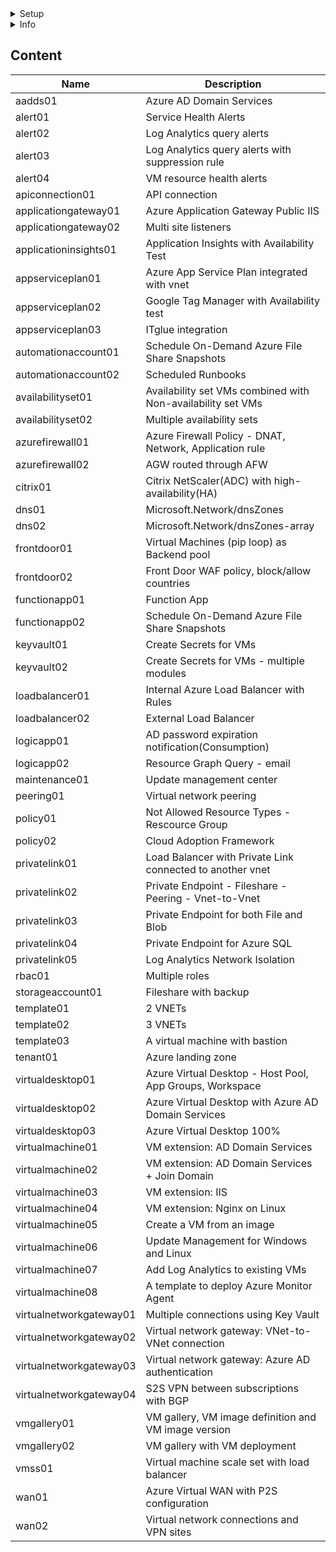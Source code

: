<details><summary>Setup</summary><p>

Install [Azure CLI](https://learn.microsoft.com/en-us/cli/azure/install-azure-cli-windows?tabs=azure-cli)

Install [Bicep CLI](https://learn.microsoft.com/en-us/azure/azure-resource-manager/bicep/install)

Install [Azure Az PowerShell module](https://learn.microsoft.com/en-us/powershell/azure/install-az-ps?view=azps-9.1.0)

Install [Bicep VS Code extension](https://marketplace.visualstudio.com/items?itemName=ms-azuretools.vscode-bicep)

```
New-AzSubscriptionDeployment -TemplateFile main.bicep -TemplateParameterFile param.json -Location "swedencentral" -Name Deploy$(Get-Date -Format 'yyyy-MM-dd')
```
</p></details> 

<details><summary>Info</summary><p>

[Abbreviation examples for Azure resources](https://learn.microsoft.com/en-us/azure/cloud-adoption-framework/ready/azure-best-practices/resource-abbreviations)

[Naming rules and restrictions for Azure resources](https://learn.microsoft.com/en-us/azure/azure-resource-manager/management/resource-name-rules)

</p></details> 

## Content

| Name | Description | 
|--|--|
| aadds01 | Azure AD Domain Services 
| alert01 | Service Health Alerts  
| alert02 | Log Analytics query alerts 
| alert03 | Log Analytics query alerts with suppression rule 
| alert04 | VM resource health alerts
| apiconnection01 | API connection
| applicationgateway01 | Azure Application Gateway Public IIS 
| applicationgateway02 | Multi site listeners 
| applicationinsights01 | Application Insights with Availability Test
| appserviceplan01 | Azure App Service Plan integrated with vnet 
| appserviceplan02 | Google Tag Manager with Availability test 
| appserviceplan03 | ITglue integration
| automationaccount01 | Schedule On-Demand Azure File Share Snapshots
| automationaccount02 | Scheduled Runbooks 
| availabilityset01 | Availability set VMs combined with Non-availability set VMs 
| availabilityset02 | Multiple availability sets 
| azurefirewall01 | Azure Firewall Policy - DNAT, Network, Application rule 
| azurefirewall02 | AGW routed through AFW
| citrix01 | Citrix NetScaler(ADC) with high-availability(HA) 
| dns01 | Microsoft.Network/dnsZones 
| dns02 | Microsoft.Network/dnsZones-array 
| frontdoor01 | Virtual Machines (pip loop) as Backend pool
| frontdoor02 | Front Door WAF policy, block/allow countries
| functionapp01 | Function App
| functionapp02 | Schedule On-Demand Azure File Share Snapshots
| keyvault01 | Create Secrets for VMs 
| keyvault02 | Create Secrets for VMs - multiple modules
| loadbalancer01 | Internal Azure Load Balancer with Rules
| loadbalancer02 | External Load Balancer
| logicapp01 | AD password expiration notification(Consumption) 
| logicapp02 | Resource Graph Query - email
| maintenance01 | Update management center
| peering01 | Virtual network peering 
| policy01 | Not Allowed Resource Types - Rescource Group 
| policy02 | Cloud Adoption Framework
| privatelink01 | Load Balancer with Private Link connected to another vnet
| privatelink02 | Private Endpoint - Fileshare - Peering - Vnet-to-Vnet
| privatelink03 | Private Endpoint for both File and Blob
| privatelink04 | Private Endpoint for Azure SQL
| privatelink05 | Log Analytics Network Isolation 
| rbac01 | Multiple roles 
| storageaccount01 | Fileshare with backup
| template01 | 2 VNETs
| template02 | 3 VNETs
| template03 | A virtual machine with bastion
| tenant01 | Azure landing zone
| virtualdesktop01 | Azure Virtual Desktop - Host Pool, App Groups, Workspace
| virtualdesktop02 | Azure Virtual Desktop with Azure AD Domain Services
| virtualdesktop03 | Azure Virtual Desktop 100%
| virtualmachine01 | VM extension: AD Domain Services
| virtualmachine02 | VM extension: AD Domain Services + Join Domain
| virtualmachine03 | VM extension: IIS
| virtualmachine04 | VM extension: Nginx on Linux
| virtualmachine05 | Create a VM from an image
| virtualmachine06 | Update Management for Windows and Linux
| virtualmachine07 | Add Log Analytics to existing VMs
| virtualmachine08 | A template to deploy Azure Monitor Agent
| virtualnetworkgateway01 | Multiple connections using Key Vault
| virtualnetworkgateway02 | Virtual network gateway: VNet-to-VNet connection
| virtualnetworkgateway03 | Virtual network gateway: Azure AD authentication
| virtualnetworkgateway04 | S2S VPN between subscriptions with BGP
| vmgallery01 | VM gallery, VM image definition and VM image version
| vmgallery02 | VM gallery with VM deployment
| vmss01 | Virtual machine scale set with load balancer 
| wan01 | Azure Virtual WAN with P2S configuration
| wan02 | Virtual network connections and VPN sites
